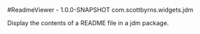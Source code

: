 #ReadmeViewer - 1.0.0-SNAPSHOT
com.scottbyrns.widgets.jdm

Display the contents of a README file in a jdm package.

